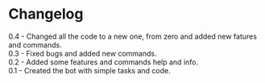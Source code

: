 # Changelog
0.4 - Changed all the code to a new one, from zero and added new fatures and commands.<br>
0.3 - Fixed bugs and added new commands.<br>
0.2 - Added some features and commands help and info.<br>
0.1 - Created the bot with simple tasks and code.<br>
